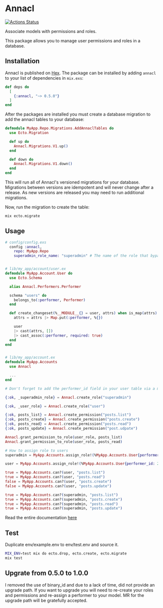 # Annacl

[![Actions Status](https://github.com/annatel/annacl/workflows/CI/badge.svg)](https://github.com/annatel/annacl/actions)

Associate models with permissions and roles.

This package allows you to manage user permissions and roles in a database.

## Installation

Annacl is published on [Hex](https://hex.pm/packages/annacl). The package can be installed by adding `annacl` to your list of dependencies in `mix.exs`:

```elixir
def deps do
  [
    {:annacl, "~> 0.5.0"}
  ]
end
```

After the packages are installed you must create a database migration to add the annacl tables to your database:

```elixir
defmodule MyApp.Repo.Migrations.AddAnnaclTables do
  use Ecto.Migration

  def up do
    Annacl.Migrations.V1.up()
  end

  def down do
    Annacl.Migrations.V1.down()
  end
end
```

This will run all of Annacl's versioned migrations for your database. Migrations between versions are idempotent and will never change after a release. As new versions are released you may need to run additional migrations.

Now, run the migration to create the table:

```sh
mix ecto.migrate
```

## Usage

```elixir
# config/config.exs
  config :annacl,
    repo: MyApp.Repo
    superadmin_role_name: "superadmin" # The name of the role that bypass all roles and permissions.


# lib/my_app/account/user.ex
defmodule MyApp.Account.User do
  use Ecto.Schema

  alias Annacl.Performers.Performer

  schema "users" do
    belongs_to(:performer, Performer)
  end

  def create_changeset(%__MODULE__{} = user, attrs) when is_map(attrs) do
    attrs = attrs |> Map.put(:performer, %{})

    user
    |> cast(attrs, [])
    |> cast_assoc(:performer, required: true)
  end
end


# lib/my_app/account.ex
defmodule MyApp.Accounts
  use Annacl

  ...
end

# Don't forget to add the performer_id field in your user table via a migration

{:ok, _superadmin_role} = Annacl.create_role("superadmin")

{:ok, _user_role} = Annacl.create_role("user")

{:ok, posts_list} = Annacl.create_permission("posts.list")
{:ok, posts_create} = Annacl.create_permission("posts.create")
{:ok, posts_read} = Annacl.create_permission("posts.read")
{:ok, posts_update} = Annacl.create_permission("post.udpate")

Annacl.grant_permission_to_role(user_role, posts_list)
Annacl.grant_permission_to_role(user_role, posts_read)

# How to assign role to users
superadmin = MyApp.Accounts.assign_role!(%MyApp.Accounts.User{performer_id: 1}, "superadmin")

user = MyApp.Accounts.assign_role!(%MyApp.Accounts.User{performer_id: 2}, "user")

true = MyApp.Accounts.can?(user, "posts.list")
true = MyApp.Accounts.can?(user, "posts.read")
false = MyApp.Accounts.can?(user, "posts.create")
false = MyApp.Accounts.can?(user, "posts.update")

true = MyApp.Accounts.can?(superadmin, "posts.list")
true = MyApp.Accounts.can?(superadmin, "posts.create")
true = MyApp.Accounts.can?(superadmin, "posts.read")
true = MyApp.Accounts.can?(superadmin, "posts.update")
```

Read the entire documentation [here](https://hex.pm/packages/annacl)

## Test

Duplicate env/example.env to env/test.env and source it.

```sh
MIX_ENV=test mix do ecto.drop, ecto.create, ecto.migrate
mix test
```

## Upgrate from 0.5.0 to 1.0.0

I removed the use of binary_id and due to a lack of time, did not provide an upgrade path. 
If you want to upgrade you will need to re-create your roles and permissions and re-assign a performer to your model.
MR for the upgrade path will be gratefully accepted.
